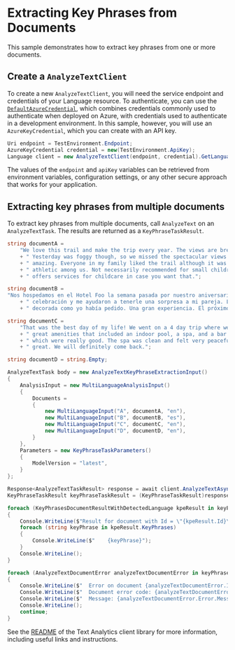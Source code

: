 # Extracting Key Phrases from Documents

This sample demonstrates how to extract key phrases from one or more documents.

## Create a `AnalyzeTextClient`

To create a new `AnalyzeTextClient`, you will need the service endpoint and credentials of your Language resource. To authenticate, you can use the [`DefaultAzureCredential`][DefaultAzureCredential], which combines credentials commonly used to authenticate when deployed on Azure, with credentials used to authenticate in a development environment. In this sample, however, you will use an `AzureKeyCredential`, which you can create with an API key.

```C# Snippet:CreateAnalyzeTextClient
Uri endpoint = TestEnvironment.Endpoint;
AzureKeyCredential credential = new(TestEnvironment.ApiKey);
Language client = new AnalyzeTextClient(endpoint, credential).GetLanguageClient(apiVersion: "2023-04-01");
```

The values of the `endpoint` and `apiKey` variables can be retrieved from environment variables, configuration settings, or any other secure approach that works for your application.

## Extracting key phrases from multiple documents

To extract key phrases from multiple documents, call `AnalyzeText` on an `AnalyzeTextTask`.  The results are returned as a `KeyPhraseTaskResult`.

```C# Snippet:Sample3_AnalyzeTextAsync_ExtractKeyPhrases
string documentA =
    "We love this trail and make the trip every year. The views are breathtaking and well worth the hike!"
    + " Yesterday was foggy though, so we missed the spectacular views. We tried again today and it was"
    + " amazing. Everyone in my family liked the trail although it was too challenging for the less"
    + " athletic among us. Not necessarily recommended for small children. A hotel close to the trail"
    + " offers services for childcare in case you want that.";

string documentB =
"Nos hospedamos en el Hotel Foo la semana pasada por nuestro aniversario. La gerencia sabía de nuestra"
    + " celebración y me ayudaron a tenerle una sorpresa a mi pareja. La habitación estaba limpia y"
    + " decorada como yo había pedido. Una gran experiencia. El próximo año volveremos.";

string documentC =
    "That was the best day of my life! We went on a 4 day trip where we stayed at Hotel Foo. They had"
    + " great amenities that included an indoor pool, a spa, and a bar. The spa offered couples massages"
    + " which were really good. The spa was clean and felt very peaceful. Overall the whole experience was"
    + " great. We will definitely come back.";

string documentD = string.Empty;

AnalyzeTextTask body = new AnalyzeTextKeyPhraseExtractionInput()
{
    AnalysisInput = new MultiLanguageAnalysisInput()
    {
        Documents =
        {
            new MultiLanguageInput("A", documentA, "en"),
            new MultiLanguageInput("B", documentB, "es"),
            new MultiLanguageInput("C", documentC, "en"),
            new MultiLanguageInput("D", documentD, "en"),
        }
    },
    Parameters = new KeyPhraseTaskParameters()
    {
        ModelVersion = "latest",
    }
};

Response<AnalyzeTextTaskResult> response = await client.AnalyzeTextAsync(body);
KeyPhraseTaskResult keyPhraseTaskResult = (KeyPhraseTaskResult)response.Value;

foreach (KeyPhrasesDocumentResultWithDetectedLanguage kpeResult in keyPhraseTaskResult.Results.Documents)
{
    Console.WriteLine($"Result for document with Id = \"{kpeResult.Id}\":");
    foreach (string keyPhrase in kpeResult.KeyPhrases)
    {
        Console.WriteLine($"    {keyPhrase}");
    }
    Console.WriteLine();
}

foreach (AnalyzeTextDocumentError analyzeTextDocumentError in keyPhraseTaskResult.Results.Errors)
{
    Console.WriteLine($"  Error on document {analyzeTextDocumentError.Id}!");
    Console.WriteLine($"  Document error code: {analyzeTextDocumentError.Error.Code}");
    Console.WriteLine($"  Message: {analyzeTextDocumentError.Error.Message}");
    Console.WriteLine();
    continue;
}
```

See the [README] of the Text Analytics client library for more information, including useful links and instructions.

[DefaultAzureCredential]: https://github.com/Azure/azure-sdk-for-net/blob/main/sdk/identity/Azure.Identity/README.md
[README]: https://github.com/quentinRobinson/azure-sdk-for-net/blob/qrobinson/analyze-text-sdk/sdk/cognitivelanguage/Azure.AI.Language.TextAnalytics/samples/README.md
